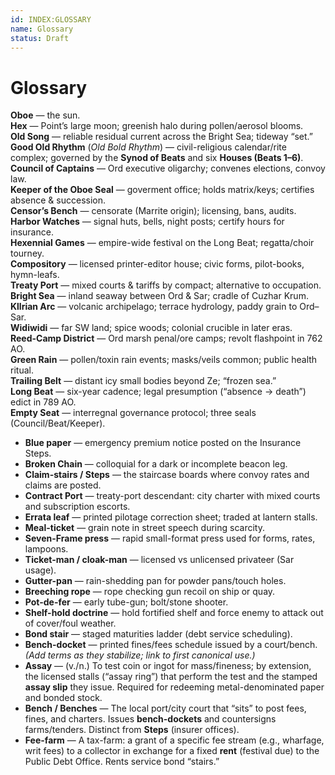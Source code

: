 ```yaml
---
id: INDEX:GLOSSARY
name: Glossary
status: Draft
---
```


# Glossary

**Oboe** — the sun.  
**Hex** — Point’s large moon; greenish halo during pollen/aerosol blooms.  
**Old Song** — reliable residual current across the Bright Sea; tideway “set.”  
**Good Old Rhythm** (*Old Bold Rhythm*) — civil-religious calendar/rite complex; governed by the **Synod of Beats** and six **Houses (Beats 1–6)**.  
**Council of Captains** — Ord executive oligarchy; convenes elections, convoy law.  
**Keeper of the Oboe Seal** — goverment office; holds matrix/keys; certifies absence & succession.  
**Censor’s Bench** — censorate (Marrite origin); licensing, bans, audits.  
**Harbor Watches** — signal huts, bells, night posts; certify hours for insurance.  
**Hexennial Games** — empire-wide festival on the Long Beat; regatta/choir tourney.  
**Compository** — licensed printer-editor house; civic forms, pilot-books, hymn-leafs.  
**Treaty Port** — mixed courts & tariffs by compact; alternative to occupation.  
**Bright Sea** — inland seaway between Ord & Sar; cradle of Cuzhar Krum.  
**Kllrian Arc** — volcanic archipelago; terrace hydrology, paddy grain to Ord–Sar.  
**Widiwidi** — far SW land; spice woods; colonial crucible in later eras.  
**Reed-Camp District** — Ord marsh penal/ore camps; revolt flashpoint in 762 AO.  
**Green Rain** — pollen/toxin rain events; masks/veils common; public health ritual.  
**Trailing Belt** — distant icy small bodies beyond Ze; “frozen sea.”  
**Long Beat** — six-year cadence; legal presumption (“absence → death”) edict in 789 AO.  
**Empty Seat** — interregnal governance protocol; three seals (Council/Beat/Keeper).
- **Blue paper** — emergency premium notice posted on the Insurance Steps.
- **Broken Chain** — colloquial for a dark or incomplete beacon leg.
- **Claim-stairs / Steps** — the staircase boards where convoy rates and claims are posted.
- **Contract Port** — treaty-port descendant: city charter with mixed courts and subscription escorts.
- **Errata leaf** — printed pilotage correction sheet; traded at lantern stalls.
- **Meal-ticket** — grain note in street speech during scarcity.
- **Seven-Frame press** — rapid small-format press used for forms, rates, lampoons.
- **Ticket-man / cloak-man** — licensed vs unlicensed privateer (Sar usage).
- **Gutter-pan** — rain-shedding pan for powder pans/touch holes.
- **Breeching rope** — rope checking gun recoil on ship or quay.
- **Pot-de-fer** — early tube-gun; bolt/stone shooter.
- **Shelf-hold doctrine** — hold fortified shelf and force enemy to attack out of cover/foul weather.
- **Bond stair** — staged maturities ladder (debt service scheduling).
- **Bench-docket** — printed fines/fees schedule issued by a court/bench.
*(Add terms as they stabilize; link to first canonical use.)*
- **Assay** — (v./n.) To test coin or ingot for mass/fineness; by extension, the licensed stalls (“assay ring”) that perform the test and the stamped **assay slip** they issue. Required for redeeming metal-denominated paper and bonded stock.
- **Bench / Benches** — The local port/city court that “sits” to post fees, fines, and charters. Issues **bench-dockets** and countersigns farms/tenders. Distinct from **Steps** (insurer offices).
- **Fee-farm** — A tax-farm: a grant of a specific fee stream (e.g., wharfage, writ fees) to a collector in exchange for a fixed **rent** (festival due) to the Public Debt Office. Rents service bond “stairs.”

